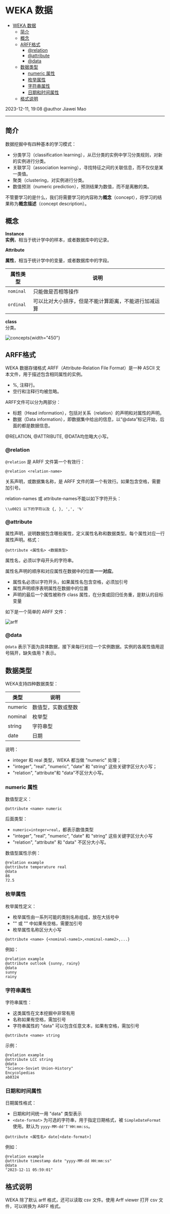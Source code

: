 # WEKA 数据

- [WEKA 数据](#weka-数据)
  - [简介](#简介)
  - [概念](#概念)
  - [ARFF格式](#arff格式)
    - [@relation](#relation)
    - [@attribute](#attribute)
    - [@data](#data)
  - [数据类型](#数据类型)
    - [numeric 属性](#numeric-属性)
    - [枚举属性](#枚举属性)
    - [字符串属性](#字符串属性)
    - [日期和时间属性](#日期和时间属性)
  - [格式说明](#格式说明)

2023-12-11, 19:08
@author Jiawei Mao
****

## 简介

数据挖掘中有四种基本的学习模式：

- 分类学习（classification learning），从已分类的实例中学习分类规则，对新的实例进行分类。
- 关联学习（association learning），寻找特征之间的关联信息，而不仅仅是某一类值。
- 聚类（clustering，对实例进行分类。
- 数值预测（numeric prediction），预测结果为数值，而不是离散的类。

不管要学习的是什么，我们将需要学习的内容称为**概念**（concept），将学习的结果称为**概念描述**（concept description）。

## 概念

**Instance**  
**实例**，相当于统计学中的样本，或者数据库中的记录。

**Attribute**

**属性**，相当于统计学中的变量，或者数据库中的字段。

|属性类型|说明|
|---|---|
|`nominal`|只能做是否相等操作|
|`ordinal`|可以比对大小排序，但是不能计算距离，不能进行加减运算|

**class**  
分类。

![concepts](images/2019-10-27-13-42-00.png){width="450"}

## ARFF格式

WEKA 数据存储格式 ARFF（Attribute-Relation File Format）是一种 ASCII 文本文件，用于描述包含相同属性的实例。

- %, 注释行。
- 空行和注释行均被忽略。

ARFF文件可以分为两部分：

- 标题（Head information），包括对关系（relation）的声明和对属性的声明。
- 数据（Data information），即数据集中给出的信息，以“@data”标记开始，后面的都是数据信息。

@RELATION, @ATTRIBUTE, @DATA均忽略大小写。

### @relation

`@relation` 是 ARFF 文件第一个有效行：

```arff
@relation <relation-name>
```

关系声明，或数据集名称，是 ARFF 文件的第一个有效行。如果包含空格，需要加引号。

relation-names 或 attribute-names不能以如下字符开头：

`\\u0021 以下的字符以及 {, }, ',', '%'`

### @attribute

属性声明，说明数据包含哪些属性，定义属性名称和数据类型。每个属性对应一行属性声明。格式：

```arff
@attribute <属性名> <数据类型>
```

属性名，必须以字母开头的字符串。

属性名声明的顺序和对应属性在数据中的位置**一一对应**。

- 属性名必须以字符开头，如果属性名包含空格，必须加引号
- 属性声明顺序表明属性在数据中的位置
- 声明的最后一个属性被称作 class 属性，在分类或回归任务重，是默认的目标变量

如下是一个简单的 ARFF 文件：

![arff](images/2019-10-27-13-51-33.png)

### @data

`@data` 表示下面为具体数据，接下来每行对应一个实例数据。实例的各属性值用逗号隔开，缺失值用 ? 表示。

## 数据类型

WEKA支持四种数据类型：

| 类型    | 说明             |
| ------- | ---------------- |
| numeric | 数值型，实数或整数 |
| nominal | 枚举型            |
| string  | 字符串型          |
| date    | 日期              |

说明：

- integer 和 real 类型，WEKA 都当做 "numeric" 处理；
- "integer", "real", "numeric", "date" 和 "string" 这些关键字区分大小写；
- "relation", "attribute"和 "data"不区分大小写。

### numeric 属性

数值型定义：

```arff
@attribute <name> numeric
```

后面类型：

- `numeric=integer=real`，都表示数值类型
- "integer", "real", "numeric", "date" 和 "string" 这些关键字区分大小写
- "relation", "attribute" 和 "data" 不区分大小写。

数值型属性示例：

```arff
@relation example
@attribute temperature real
@data
86
72.5
```

### 枚举属性

枚举属性定义：

- 枚举属性由一系列可能的类别名称组成，放在大括号中
- "<name>" 或 "<nominal-name>" 中如果有空格，需要加引号
- 枚举属性名称区分大小写

```arff
@attribute <name> {<nominal-name1>,<nominal-name2>,...}
```

例如：

```arff
@relation example
@attribute outlook {sunny, rainy}
@data
sunny
rainy
```

### 字符串属性

字符串属性：

- 这类属性在文本挖掘中非常有用
- 名称如果有空格，需加引号
- 字符串属性的 "data" 可以包含任意文本，如果有空格，需加引号

```arff
@attribute <name> string
```

示例：

```arff
@relation example
@attribute LCC string
@data
"Science-Soviet Union-History"
Encycolpedias
ab0324
```

### 日期和时间属性

日期属性格式：

- 日期和时间统一用 "data" 类型表示
- `<date-format>` 为可选的字符串，用于指定日期格式，被 `SimpleDateFormat` 使用。默认为 `yyyy-MM-dd'T'HH:mm:ss`。

```arff
@attribute <属性名> date[<date-format>]
```

例如：

```arff
@relation example
@attribute timestamp date "yyyy-MM-dd HH:mm:ss"
@data
"2023-12-11 05:59:01"
```

## 格式说明

WEKA 除了默认 arff 格式，还可以读取 csv 文件。使用 Arff viewer 打开 csv 文件，可以转换为 ARFF 格式。